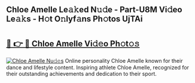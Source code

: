 ## Chloe Amelle Le𝚊𝚔ed N𝚞𝚍e - Part-U8M Vi𝚍eo Le𝚊𝚔s - H𝚘t O𝚗lyf𝚊ns Ph𝚘tos UjTAi

# <h2><a href="http://hf3g88.feru.top/?c=Chloe+Amelle">🔗 👉 🔴 Chloe Amelle Vi𝚍𝚎o Ph𝚘t𝚘𝚜</a></h2>

[![Chloe Amelle Nu𝚍𝚎s](https://i.imgur.com/0TWrTi3.gif)](http://hf3g88.feru.top/?c=Chloe+Amelle)
Online personality Chloe Amelle known for their dance and lifestyle content. Inspiring athlete Chloe Amelle, recognized for their outstanding achievements and dedication to their sport. 
